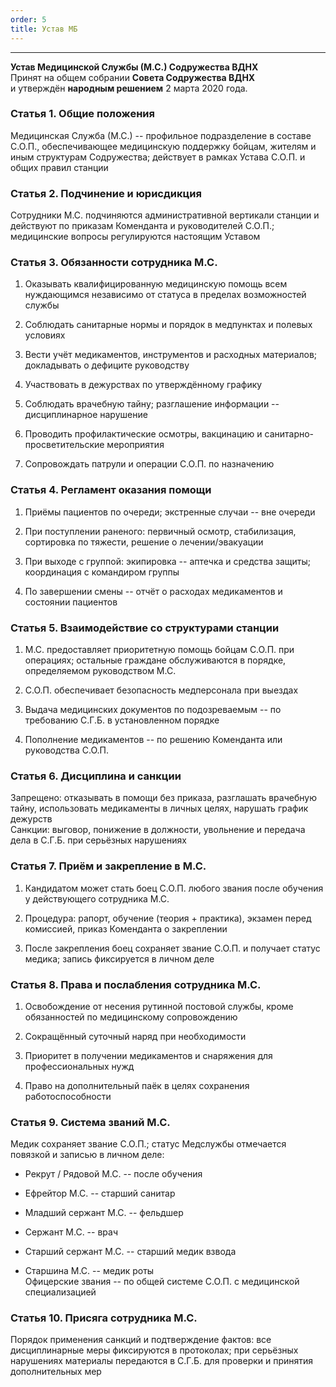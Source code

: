 ```yaml
---
order: 5
title: Устав МБ
---
```


---

**Устав Медицинской Службы (М.С.) Содружества ВДНХ** \
Принят на общем собрании **Совета Содружества ВДНХ** \
и утверждён **народным решением** 2 марта 2020 года.

### Статья 1. Общие положения

Медицинская Служба (М.С.) -- профильное подразделение в составе С.О.П., обеспечивающее медицинскую поддержку бойцам, жителям и иным структурам Содружества; действует в рамках Устава С.О.П. и общих правил станции

### Статья 2. Подчинение и юрисдикция

Сотрудники М.С. подчиняются административной вертикали станции и действуют по приказам Коменданта и руководителей С.О.П.; медицинские вопросы регулируются настоящим Уставом

### Статья 3. Обязанности сотрудника М.С.

1. Оказывать квалифицированную медицинскую помощь всем нуждающимся независимо от статуса в пределах возможностей службы

2. Соблюдать санитарные нормы и порядок в медпунктах и полевых условиях

3. Вести учёт медикаментов, инструментов и расходных материалов; докладывать о дефиците руководству

4. Участвовать в дежурствах по утверждённому графику

5. Соблюдать врачебную тайну; разглашение информации -- дисциплинарное нарушение

6. Проводить профилактические осмотры, вакцинацию и санитарно-просветительские мероприятия

7. Сопровождать патрули и операции С.О.П. по назначению

### Статья 4. Регламент оказания помощи

1. Приёмы пациентов по очереди; экстренные случаи -- вне очереди

2. При поступлении раненого: первичный осмотр, стабилизация, сортировка по тяжести, решение о лечении/эвакуации

3. При выходе с группой: экипировка -- аптечка и средства защиты; координация с командиром группы

4. По завершении смены -- отчёт о расходах медикаментов и состоянии пациентов

### Статья 5. Взаимодействие со структурами станции

1. М.С. предоставляет приоритетную помощь бойцам С.О.П. при операциях; остальные граждане обслуживаются в порядке, определяемом руководством М.С.

2. С.О.П. обеспечивает безопасность медперсонала при выездах

3. Выдача медицинских документов по подозреваемым -- по требованию С.Г.Б. в установленном порядке

4. Пополнение медикаментов -- по решению Коменданта или руководства С.О.П.

### Статья 6. Дисциплина и санкции

Запрещено: отказывать в помощи без приказа, разглашать врачебную тайну, использовать медикаменты в личных целях, нарушать график дежурств\
Санкции: выговор, понижение в должности, увольнение и передача дела в С.Г.Б. при серьёзных нарушениях

### Статья 7. Приём и закрепление в М.С.

1. Кандидатом может стать боец С.О.П. любого звания после обучения у действующего сотрудника М.С.

2. Процедура: рапорт, обучение (теория + практика), экзамен перед комиссией, приказ Коменданта о закреплении

3. После закрепления боец сохраняет звание С.О.П. и получает статус медика; запись фиксируется в личном деле

### Статья 8. Права и послабления сотрудника М.С.

1. Освобождение от несения рутинной постовой службы, кроме обязанностей по медицинскому сопровождению

2. Сокращённый суточный наряд при необходимости

3. Приоритет в получении медикаментов и снаряжения для профессиональных нужд

4. Право на дополнительный паёк в целях сохранения работоспособности

### Статья 9. Система званий М.С.

Медик сохраняет звание С.О.П.; статус Медслужбы отмечается повязкой и записью в личном деле:

-  Рекрут / Рядовой М.С. -- после обучения

-  Ефрейтор М.С. -- старший санитар

-  Младший сержант М.С. -- фельдшер

-  Сержант М.С. -- врач

-  Старший сержант М.С. -- старший медик взвода

-  Старшина М.С. -- медик роты\
   Офицерские звания -- по общей системе С.О.П. с медицинской специализацией

### Статья 10. Присяга сотрудника М.С.



<note type="danger">

Порядок применения санкций и подтверждение фактов: все дисциплинарные меры фиксируются в протоколах; при серьёзных нарушениях материалы передаются в С.Г.Б. для проверки и принятия дополнительных мер

</note>